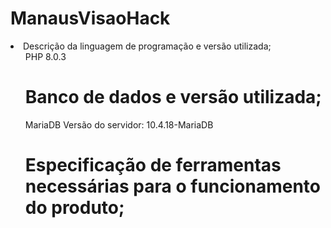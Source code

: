 # ManausVisaoHack


<li> Descrição da linguagem de programação e versão utilizada;

<ul>PHP 8.0.3

# Banco de dados e versão utilizada;

MariaDB Versão do servidor: 10.4.18-MariaDB 

# Especificação de ferramentas necessárias para o funcionamento do produto;
